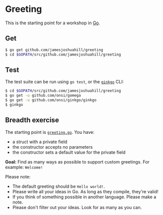 # Greeting

This is the starting point for a workshop in [Go](https://golang.org).

## Get

```bash
$ go get github.com/jamesjoshuahill/greeting
$ cd $GOPATH/src/github.com/jamesjoshuahill/greeting
```

## Test

The test suite can be run using `go test`, or the [`ginkgo`](https://onsi.github.io/ginkgo/) CLI:

```bash
$ cd $GOPATH/src/github.com/jamesjoshuahill/greeting
$ go get -u github.com/onsi/gomega
$ go get -u github.com/onsi/ginkgo/ginkgo
$ ginkgo
```

## Breadth exercise

The starting point is [`greeting.go`](https://github.com/jamesjoshuahill/greeting/blob/master/greeting.go). You have:

- a struct with a private field
- the constructor accepts no parameters
- the constructor sets a default value for the private field

**Goal:** Find as many ways as possible to support custom greetings. For example: `Welcome!`

Please note:
- The default greeting should be `Hello world!`.
- Please write all your ideas in Go. As long as they compile, they're valid!
- If you think of something possible in another language. Please make a note.
- Please don't filter out your ideas. Look for as many as you can.
